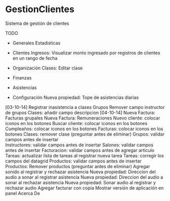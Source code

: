 GestionClientes
===============

Sistema de gestión de clientes

TODO

- Generales
	Estadisticas

- Clientes
	Ingresos: Visualizar monto ingresado por registros de clientes en un rango de fecha
	
- Organización
	Clases: Editar clase
	
- Finanzas
	
- Asistencias
	
- Configuración
	Nueva propiedad: Tope de asistencias diarias
	
[03-10-14]
	Registrar inasistencia a clases 
	Grupos Remover campo instructor de grupos
	Clases: añadir campo descripcion
[04-10-14]
	Nueva Factura: Facturas grupales
	Nueva Factura: Remuneraciones
	Nuevo cliente: colocar iconos en los botones
	Buscar cliente: colocar iconos en los botones
	Cumpleaños: colocar iconos en los botones
	Facturas: colocar iconos en los botones
	Clases: remover clase (preguntar antes de eliminar)
	Grupos: validar campos antes de insertar	
	Instructores: validar campos antes de insertar
	Salones: validar campos antes de insertar
	Facturacion: validar campos antes de agregar articulo
	Tareas: actualizar lista de tareas al registrar nueva tarea
	Tareas: corregir los campos del datagrid
	Productos: validar campos antes de insertar
	Productos: Remover productos (preguntar antes de eliminar)
	Agregar sonido al registrar y rechazar asistencia 
	Nueva propiedad: Direccion del audio a sonar al registrar asistencia
	Nueva propiedad: Direccion del audio a sonar al rechazar asistencia
	Nueva propiedad: Sonar audio al registrar y rechazar audio
	Agregar facturar con copia
	Mostrar versión de aplicación en panel Acerca De
	

